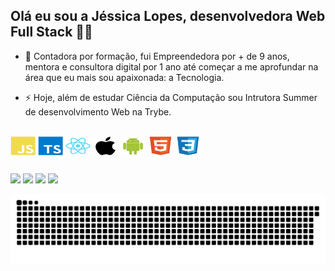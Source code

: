 ## Olá eu sou a Jéssica Lopes, desenvolvedora Web Full Stack 👩‍💻

- 🌱 Contadora por formação, fui Empreendedora por + de 9 anos, mentora e consultora digital por 1 ano até começar a me aprofundar na área que eu mais sou apaixonada: a Tecnologia.

- ⚡ Hoje, além de estudar Ciência da Computação sou Intrutora Summer de desenvolvimento Web na Trybe.

<div style="display: inline_block"><br>
  <img align="center" alt="Jessica-Js" height="30" width="40" src="https://raw.githubusercontent.com/devicons/devicon/master/icons/javascript/javascript-plain.svg">
  <img align="center" alt="Jessica-Ts" height="30" width="40" src="https://raw.githubusercontent.com/devicons/devicon/master/icons/typescript/typescript-plain.svg">
  <img align="center" alt="Jessica-React" height="30" width="40" src="https://raw.githubusercontent.com/devicons/devicon/master/icons/react/react-original.svg">
  <img align="center" alt="Jessica-Apple" height="30" width="40" src="https://raw.githubusercontent.com/devicons/devicon/master/icons/apple/apple-original.svg">
  <img align="center" alt="Jessica-Android" height="30" width="40" src="https://raw.githubusercontent.com/devicons/devicon/master/icons/android/android-plain.svg">
  <img align="center" alt="Jessica-HTML" height="30" width="40" src="https://raw.githubusercontent.com/devicons/devicon/master/icons/html5/html5-original.svg">
  <img align="center" alt="Jessica-CSS" height="30" width="40" src="https://raw.githubusercontent.com/devicons/devicon/master/icons/css3/css3-original.svg">
</div>
  
  ##
 
<div> 
 	<a href="https://www.twitch.tv/jessicalopesdev" target="_blank"><img src="https://img.shields.io/badge/Twitch-9146FF?style=for-the-badge&logo=twitch&logoColor=white" target="_blank"></a>
 <a href="https://discord.gg/JessicaLopes#2652" target="_blank"><img src="https://img.shields.io/badge/Discord-7289DA?style=for-the-badge&logo=discord&logoColor=white" target="_blank"></a> 
  <a href = "mailto:jessicalopes.dev@gmail.com"><img src="https://img.shields.io/badge/-Gmail-%23333?style=for-the-badge&logo=gmail&logoColor=white" target="_blank"></a>
  <a href="https://www.linkedin.com/in/jessica-lopes-4b6456200" target="_blank"><img src="https://img.shields.io/badge/-LinkedIn-%230077B5?style=for-the-badge&logo=linkedin&logoColor=white" target="_blank"></a> 
 
  ![Snake animation](https://github.com/jessicalopesdev/jessicalopesdev/blob/output/github-contribution-grid-snake.svg)
 
</div>





